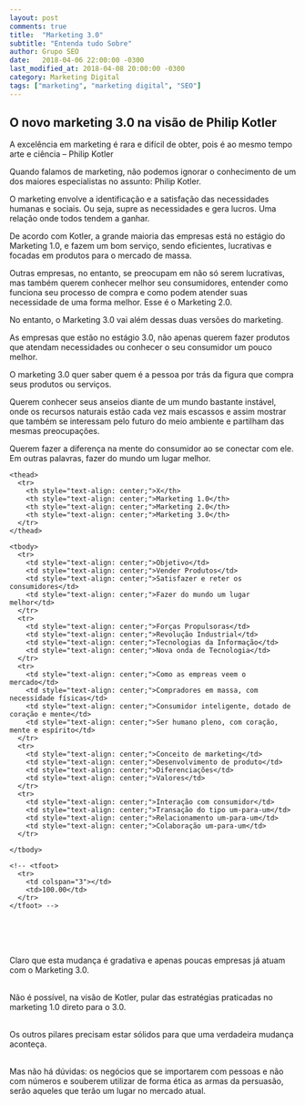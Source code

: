 ```yaml
---
layout: post
comments: true
title:  "Marketing 3.0"
subtitle: "Entenda tudo Sobre"
author: Grupo SEO
date:   2018-04-06 22:00:00 -0300
last_modified_at: 2018-04-08 20:00:00 -0300
category: Marketing Digital
tags: ["marketing", "marketing digital", "SEO"]
---
```


<h2>O novo marketing 3.0 na visão de Philip Kotler</h2>


A excelência em marketing é rara e difícil de obter, pois é ao mesmo tempo arte e ciência – Philip Kotler

Quando falamos de marketing, não podemos ignorar o conhecimento de um dos maiores especialistas no assunto: Philip Kotler.

O marketing envolve a identificação e a satisfação das necessidades humanas e sociais. Ou seja, supre as necessidades e gera lucros. Uma relação onde todos tendem a ganhar.

De acordo com Kotler, a grande maioria das empresas está no estágio do Marketing 1.0, e fazem um bom serviço, sendo eficientes, lucrativas e focadas em produtos para o mercado de massa.

Outras empresas, no entanto, se preocupam em não só serem lucrativas, mas também querem conhecer melhor seu consumidores, entender como funciona seu processo de compra e como podem atender suas necessidade de uma forma melhor. Esse é o Marketing 2.0.

No entanto, o Marketing 3.0 vai além dessas duas versões do marketing.

As empresas que estão no estágio 3.0, não apenas querem fazer produtos que atendam necessidades ou conhecer o seu consumidor um pouco melhor.

O marketing 3.0 quer saber quem é a pessoa por trás da figura que compra seus produtos ou serviços.

Querem conhecer seus anseios diante de um mundo bastante instável, onde os recursos naturais estão cada vez mais escassos e assim mostrar que também se interessam pelo futuro do meio ambiente e partilham das mesmas preocupações.

Querem fazer a diferença na mente do consumidor ao se conectar com ele. Em outras palavras, fazer do mundo um lugar melhor.


<div class="table-wrapper">
  <table>

    <thead>
      <tr>
        <th style="text-align: center;">X</th>
        <th style="text-align: center;">Marketing 1.0</th>
        <th style="text-align: center;">Marketing 2.0</th>
        <th style="text-align: center;">Marketing 3.0</th>
      </tr>
    </thead>

    <tbody>
      <tr>
        <td style="text-align: center;">Objetivo</td>
        <td style="text-align: center;">Vender Produtos</td>
        <td style="text-align: center;">Satisfazer e reter os consumidores</td>
        <td style="text-align: center;">Fazer do mundo um lugar melhor</td>
      </tr>
      <tr>
        <td style="text-align: center;">Forças Propulsoras</td>
        <td style="text-align: center;">Revolução Industrial</td>
        <td style="text-align: center;">Tecnologias da Informação</td>
        <td style="text-align: center;">Nova onda de Tecnologia</td>
      </tr>
      <tr>
        <td style="text-align: center;">Como as empreas veem o mercado</td>
        <td style="text-align: center;">Compradores em massa, com necessidade físicas</td>
        <td style="text-align: center;">Consumidor inteligente, dotado de coração e mente</td>
        <td style="text-align: center;">Ser humano pleno, com coração, mente e espírito</td>
      </tr>
      <tr>
        <td style="text-align: center;">Conceito de marketing</td>
        <td style="text-align: center;">Desenvolvimento de produto</td>
        <td style="text-align: center;">Diferenciações</td>
        <td style="text-align: center;">Valores</td>
      </tr>
      <tr>
        <td style="text-align: center;">Interação com consumidor</td>
        <td style="text-align: center;">Transação do tipo um-para-um</td>
        <td style="text-align: center;">Relacionamento um-para-um</td>
        <td style="text-align: center;">Colaboração um-para-um</td>
      </tr>

    </tbody>
    
    <!-- <tfoot>
      <tr>
        <td colspan="3"></td>
        <td>100.00</td>
      </tr> 
    </tfoot> -->

  </table>
</div>
</br></br>

Claro que esta mudança é gradativa e apenas poucas empresas já atuam com o Marketing 3.0.</br></br>

Não é possível, na visão de Kotler, pular das estratégias praticadas no marketing 1.0 direto para o 3.0.</br></br>

Os outros pilares precisam estar sólidos para que uma verdadeira mudança aconteça.</br></br>

Mas não há dúvidas: os negócios que se importarem com pessoas e não com números e souberem utilizar de forma ética as armas da persuasão, serão aqueles que terão um lugar no mercado atual.</br></br></br>
